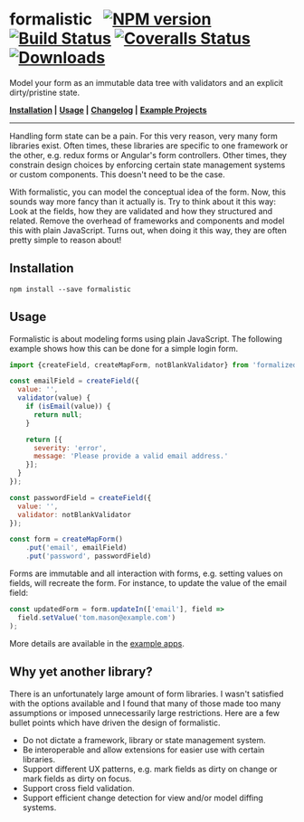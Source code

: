 # formalistic &nbsp; [![NPM version][npm-image]][npm-url] [![Build Status][travis-image]][travis-url] [![Coveralls Status][coveralls-image]][coveralls-url] [![Downloads][downloads-image]][npm-url]

Model your form as an immutable data tree with validators and an explicit dirty/pristine state.

**[Installation](#installation) |**
**[Usage](#usage) |**
**[Changelog](CHANGELOG.md) |**
**[Example Projects](examples)**

---

Handling form state can be a pain. For this very reason, very many form libraries exist. Often times, these libraries are specific to one framework or the other, e.g. redux forms or Angular's form controllers. Other times, they constrain design choices by enforcing certain state management systems or custom components. This doesn't need to be the case.

With formalistic, you can model the conceptual idea of the form. Now, this sounds way more fancy than it actually is. Try to think about it this way: Look at the fields, how they are validated and how they structured and related. Remove the overhead of frameworks and components and model this with plain JavaScript. Turns out, when doing it this way, they are often pretty simple to reason about!

## Installation

```
npm install --save formalistic
```

## Usage
Formalistic is about modeling forms using plain JavaScript. The following example shows how this can be done for a simple login form.

```javascript
import {createField, createMapForm, notBlankValidator} from 'formalized';

const emailField = createField({
  value: '',
  validator(value) {
    if (isEmail(value)) {
      return null;
    }

    return [{
      severity: 'error',
      message: 'Please provide a valid email address.'
    }];
  }
});

const passwordField = createField({
  value: '',
  validator: notBlankValidator
});

const form = createMapForm()
    .put('email', emailField)
    .put('password', passwordField)
```

Forms are immutable and all interaction with forms, e.g. setting values on fields, will recreate the form. For instance, to update the value of the email field:

```javascript
const updatedForm = form.updateIn(['email'], field =>
  field.setValue('tom.mason@example.com')
);
```

More details are available in the [example apps](examples).

## Why yet another library?
There is an unfortunately large amount of form libraries. I wasn't satisfied with the options available and I found that many of those made too many assumptions or imposed unnecessarily large restrictions. Here are a few bullet points which have driven the design of formalistic.

 - Do not dictate a framework, library or state management system.
 - Be interoperable and allow extensions for easier use with certain libraries.
 - Support different UX patterns, e.g. mark fields as dirty on change or mark fields as dirty on focus.
 - Support cross field validation.
 - Support efficient change detection for view and/or model diffing systems.

[npm-url]: https://npmjs.org/package/formalistic
[npm-image]: http://img.shields.io/npm/v/formalistic.svg

[downloads-image]: http://img.shields.io/npm/dm/formalistic.svg

[travis-url]: https://travis-ci.org/bripkens/formalistic
[travis-image]: http://img.shields.io/travis/bripkens/formalistic.svg

[coveralls-url]: https://coveralls.io/r/bripkens/formalistic
[coveralls-image]: http://img.shields.io/coveralls/bripkens/formalistic/master.svg
